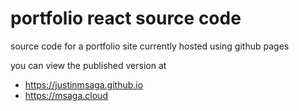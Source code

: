 # portfolio react source code
source code for a portfolio site currently hosted using github pages

you can view the published version at 
- https://justinmsaga.github.io  
- https://msaga.cloud
